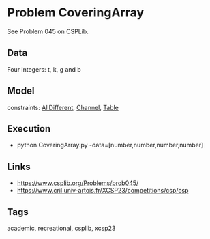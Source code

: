 # Problem CoveringArray

See Problem 045 on CSPLib.

## Data
  Four integers: t, k, g and b

## Model
  constraints: [AllDifferent](http://pycsp.org/documentation/constraints/AllDifferent), [Channel](http://pycsp.org/documentation/constraints/Channel), [Table](http://pycsp.org/documentation/constraints/Table)

## Execution
  - python CoveringArray.py -data=[number,number,number,number]

## Links
  - https://www.csplib.org/Problems/prob045/
  - https://www.cril.univ-artois.fr/XCSP23/competitions/csp/csp

## Tags
  academic, recreational, csplib, xcsp23
